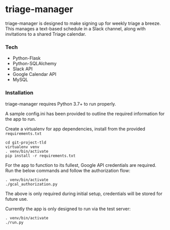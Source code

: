 # triage-manager

triage-manager is designed to make signing up for weekly triage a breeze. This manages a text-based schedule in a Slack channel, along with invitations to a shared Triage calendar.

### Tech

* Python-Flask
* Python-SQLAlchemy
* Slack API
* Google Calendar API
* MySQL

### Installation

triage-manager requires Python 3.7+ to run properly.

A sample config.ini has been provided to outline the required information for the app to run.

Create a virtualenv for app dependencies, install from the provided `requirements.txt`
```
cd git-project-tld
virtualenv venv
. venv/bin/activate
pip install -r requirements.txt
```

For the app to function to its fullest, Google API credentials are required. Run the below commands and follow the authorization flow:
```
. venv/bin/activate
./gcal_authorization.py
```
The above is only required during initial setup, credentials will be stored for future use.

Currently the app is only designed to run via the test server:
```
. venv/bin/activate
./run.py
```

